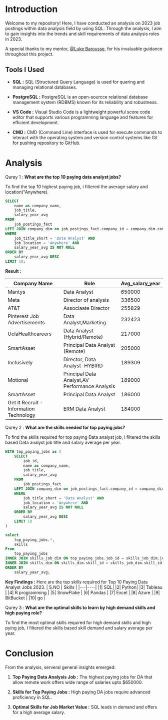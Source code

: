 # Introduction

Welcome to my repository! Here, I have conducted an analysis on 2023 job postings within data analysis field by using SQL. Through the analysis, I aim to gain insights into the trends and skill requirements of data analysis roles in 2023.

A special thanks to my mentor, [@Luke Barousse](https://github.com/lukebarousse), for his invaluable guidance throughout this project.

## Tools I Used

 - **SQL :** SQL (Structured Query Language) is used for quering and managing relational databases.

 - **PostgreSQL :** PostgreSQL is an open-sourcce relational database management system (RDBMS) known for its reliability and robustness.

 - **VS Code :** Visual Studio Code is a lightweight powerful score code editor that supports various programming language and features for efficient development.

 - **CMD :** CMD (Command Line) interface is used for execute commands to interact with the operating system and version control systems like Git for pushing repository to GitHub.  


 # Analysis

 Qurey 1 : **What are the top 10 paying data analyst jobs?** 
    
To find the top 10 highest paying job, i filtered the average salary and location("Anywhere).
```SQL
SELECT 
    name as company_name,
    job_title,
    salary_year_avg
FROM 
    job_postings_fact
LEFT JOIN company_dim on job_postings_fact.company_id = company_dim.company_id 
WHERE 
    job_title_short = 'Data Analyst' AND
    job_location = 'Anywhere' AND
    salary_year_avg IS NOT NULL
ORDER BY
    salary_year_avg DESC
LIMIT 10;
```
**Result :**

| Company Name | Role | Avg_salary_year|
|--------------|------|-------------------------|
| Mantys | Data Analyst | 650000|
| Meta | Director of analysis | 336500|
| AT&T | Associaate Director | 255829|
| Pinterest Job Advertisements | Data Analyst,Marketing | 232423|
| UclaHealthcareers | Data Analyst (Hybrid/Remote)| 217000|
| SmartAsset | Principal Data Analyst (Remote)| 205000|
| Inclusively | Director, Data Analyst-HYBIRD| 189309|
| Motional | Principal Data Analyst,AV Performance Analysis | 189000|
| SmartAsset | Principal Data Analyst | 186000|
| Get It Recruit - Information Technology | ERM Data Analyst | 184000|

 Qurey 2 : **What are the skills needed for top paying jobs?**
    
To find the skills required for top paying Data analyst job, I filtered the skills based Data analyst job title and salary average per year.
```SQL
WITH top_paying_jobs as (
    SELECT 
        job_id,
        name as company_name,
        job_title,
        salary_year_avg
    FROM 
        job_postings_fact
    LEFT JOIN company_dim on job_postings_fact.company_id = company_dim.company_id 
    WHERE 
        job_title_short = 'Data Analyst' AND
        job_location = 'Anywhere' AND
        salary_year_avg IS NOT NULL
    ORDER BY
        salary_year_avg DESC
    LIMIT 10
)

select 
    top_paying_jobs.*,
    skills
From 
    top_paying_jobs 
INNER JOIN skills_job_dim ON top_paying_jobs.job_id = skills_job_dim.job_id
INNER JOIN skills_dim ON skills_dim.skill_id = skills_job_dim.skill_id
ORDER BY
    salary_year_avg;
```
**Key Findings :**
Here are the top skills required for Top 10 Paying Data Analyst Jobs 2023.
| S.NO | Skills |
|---|----|
|1| SQL|
|2| Python|
|3| Tableau |
|4| R programming |
|5| SnowFlake |
|6| Pandas |
|7| Excel |
|8| Azure |
|9| BitBucket |
|10| go |

Qurey 3 : **What are the optimal skills to learn by high demand skills and high paying role?**
    
To find the most optimal skills required for high demand skills and high pying job, I filtered the skills based skill demand and salary average per year.

# Conclusion

From the analysis, serveral general insights emerged: 

1. **Top Paying Data Analysis Job :** The highest paying jobs for DA that allow remote work offers wide range of salaries upto $650000.

2. **Skills for Top Paying Jobs :** High paying DA jobs require advanced proficiency in SQL.

3. **Optimal Skills for Job Market Value :** SQL leads in demand and offers for a high average salary.


